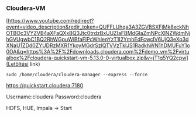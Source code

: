### Cloudera-VM

[https://www.youtube.com/redirect?event=video_description&redir_token=QUFFLUhqa3A3ZGVBSXFjMk8xckNhOTBOc3VYZVB4aXFaQXxBQ3Jtc0trdzBxUUZIaFBMdGlaZmNPcXlNZWdmNjhGVUgwbC1BQ2RhWGpuWlBfaFlPcWhlenYzT1I2YmhEdFcwclV6UjQ3eXo3dXNaU1ZDd0ZYUDRzMXR1YkoyMGdrSzlQTVVzTklJS1RadkhWN1hDMUFuY1o0OA&q=https%3A%2F%2Fdownloads.cloudera.com%2Fdemo_vm%2Fvirtualbox%2Fcloudera-quickstart-vm-5.13.0-0-virtualbox.zip&v=jT1q5YQ2cpw](Letöltési link)


```
sudo /home/cloudera/cloudera-manager --express --force
```

https://quickstart.cloudera:7180

Username:cloudera
Password:cloudera

HDFS, HUE, Impala -> Start
